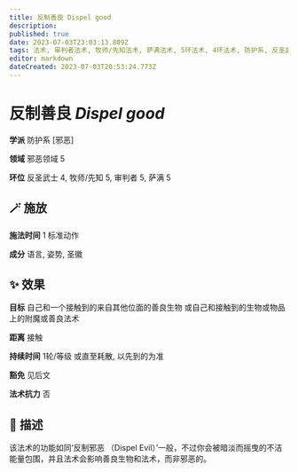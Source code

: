 ```yaml
---
title: 反制善良 Dispel good
description: 
published: true
date: 2023-07-03T23:03:13.809Z
tags: 法术, 审判者法术, 牧师/先知法术, 萨满法术, 5环法术, 4环法术, 防护系, 反圣武士法术, 邪恶, 邪恶领域
editor: markdown
dateCreated: 2023-07-03T20:53:24.773Z
---
```


# **反制善良** *Dispel good*

**学派** 防护系 \[邪恶\] 

**领域** 邪恶领域 5

**环位** 反圣武士 4, 牧师/先知 5, 审判者 5, 萨满 5

## 🪄 施放

**施法时间** 1 标准动作

**成分** 语言, 姿势, 圣徽

## ✨ 效果 

**目标** 自己和一个接触到的来自其他位面的善良生物 或自己和接触到的生物或物品上的附魔或善良法术 

**距离** 接触  

**持续时间** 1轮/等级 或直至耗散, 以先到的为准 

**豁免** 见后文

**法术抗力** 否

## 📖 描述

该法术的功能如同‘反制邪恶 （Dispel Evil）’一般，不过你会被暗淡而摇曳的不洁能量包围，并且法术会影响善良生物和法术，而非邪恶的。
    